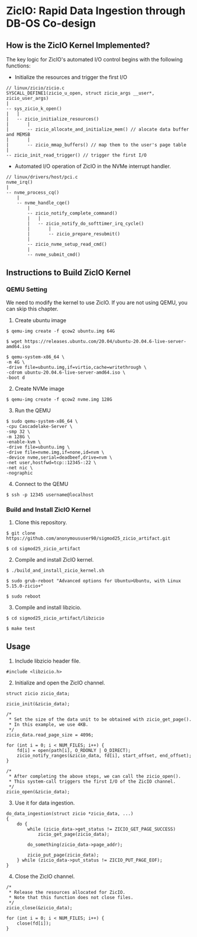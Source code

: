 # ZicIO: Rapid Data Ingestion through DB-OS Co-design

## How is the ZicIO Kernel Implemented?

The key logic for ZicIO's automated I/O control begins with the following functions:

* Initialize the resources and trigger the first I/O
```
// linux/zicio/zicio.c
SYSCALL_DEFINE1(zicio_u_open, struct zicio_args __user*, zicio_user_args)
|
-- sys_zicio_k_open()
|   |
|   -- zicio_initialize_resources()
|       |
|       -- zicio_allocate_and_initialize_mem() // alocate data buffer and MEMSB
|       |
|       -- zicio_mmap_buffers() // map them to the user's page table
|
-- zicio_init_read_trigger() // trigger the first I/O
```

* Automated I/O operation of ZicIO in the NVMe interrupt handler.
```
// linux/drivers/host/pci.c
nvme_irq()
|
-- nvme_process_cq()
    |
    -- nvme_handle_cqe()
        |
        -- zicio_notify_complete_command()
        |   |
        |   -- zicio_notify_do_softtimer_irq_cycle()
        |       |
        |       -- zicio_prepare_resubmit()
        |
        -- zicio_nvme_setup_read_cmd()
        |
        -- nvme_submit_cmd()
```

## Instructions to Build ZicIO Kernel

### QEMU Setting

We need to modify the kernel to use ZicIO. If you are not using QEMU, you can skip this chapter.

1. Create ubuntu image
```
$ qemu-img create -f qcow2 ubuntu.img 64G

$ wget https://releases.ubuntu.com/20.04/ubuntu-20.04.6-live-server-amd64.iso

$ qemu-system-x86_64 \
-m 4G \
-drive file=ubuntu.img,if=virtio,cache=writethrough \
-cdrom ubuntu-20.04.6-live-server-amd64.iso \
-boot d
```

2. Create NVMe image
```
$ qemu-img create -f qcow2 nvme.img 128G
```

3. Run the QEMU
```
$ sudo qemu-system-x86_64 \
-cpu Cascadelake-Server \
-smp 32 \
-m 128G \
-enable-kvm \
-drive file=ubuntu.img \
-drive file=nvme.img,if=none,id=nvm \
-device nvme,serial=deadbeef,drive=nvm \
-net user,hostfwd=tcp::12345-:22 \
-net nic \
-nographic
```

4. Connect to the QEMU
```
$ ssh -p 12345 username@localhost
```

### Build and Install ZicIO Kernel

1. Clone this repository.
```
$ git clone https://github.com/anonymoususer90/sigmod25_zicio_artifact.git

$ cd sigmod25_zicio_artifact
```

2. Compile and install ZicIO kernel.
```
$ ./build_and_install_zicio_kernel.sh

$ sudo grub-reboot "Advanced options for Ubuntu>Ubuntu, with Linux 5.15.0-zicio+"

$ sudo reboot
```

3. Compile and install libzicio.
```
$ cd sigmod25_zicio_artifact/libzicio

$ make test
```
## Usage

1. Include libzicio header file.
```
#include <libzicio.h>
```

2. Initialize and open the ZicIO channel.
```
struct zicio zicio_data;

zicio_init(&zicio_data);

/*
 * Set the size of the data unit to be obtained with zicio_get_page().
 * In this example, we use 4KB.
 */ 
zicio_data.read_page_size = 4096;

for (int i = 0; i < NUM_FILES; i++) {
    fd[i] = open(path[i], O_RDONLY | O_DIRECT);
    zicio_notify_ranges(&zicio_data, fd[i], start_offset, end_offset);
}

/*
 * After completing the above steps, we can call the zicio_open().
 * This system-call triggers the first I/O of the ZicIO channel.
 */
zicio_open(&zicio_data);
```

3. Use it for data ingestion.
```
do_data_ingestion(struct zicio *zicio_data, ...)
{
    do {
        while (zicio_data->get_status != ZICIO_GET_PAGE_SUCCESS)
            zicio_get_page(zicio_data);

        do_something(zicio_data->page_addr);

        zicio_put_page(zicio_data);
    } while (zicio_data->put_status != ZICIO_PUT_PAGE_EOF);
}
```

4. Close the ZicIO channel.
```
/*
 * Release the resources allocated for ZicIO.
 * Note that this function does not close files.
 */
zicio_close(&zicio_data);

for (int i = 0; i < NUM_FILES; i++) {
    close(fd[i]);
}
```
